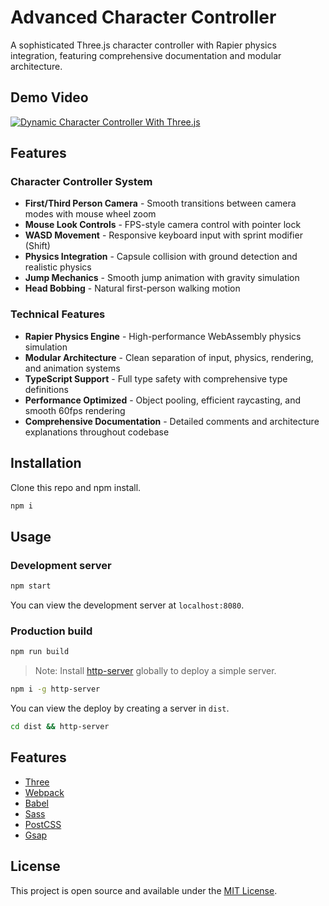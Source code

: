 # Advanced Character Controller

A sophisticated Three.js character controller with Rapier physics integration, featuring comprehensive documentation and modular architecture.

## Demo Video
[![Dynamic Character Controller With Three.js](https://user-images.githubusercontent.com/64514807/235347853-9411d7d7-1508-42a7-82aa-232650b13ee7.png)](https://youtu.be/ipW-DUyPYlk)

## Features

### Character Controller System
- **First/Third Person Camera** - Smooth transitions between camera modes with mouse wheel zoom
- **Mouse Look Controls** - FPS-style camera control with pointer lock
- **WASD Movement** - Responsive keyboard input with sprint modifier (Shift)
- **Physics Integration** - Capsule collision with ground detection and realistic physics
- **Jump Mechanics** - Smooth jump animation with gravity simulation
- **Head Bobbing** - Natural first-person walking motion

### Technical Features
- **Rapier Physics Engine** - High-performance WebAssembly physics simulation
- **Modular Architecture** - Clean separation of input, physics, rendering, and animation systems
- **TypeScript Support** - Full type safety with comprehensive type definitions
- **Performance Optimized** - Object pooling, efficient raycasting, and smooth 60fps rendering
- **Comprehensive Documentation** - Detailed comments and architecture explanations throughout codebase

## Installation

Clone this repo and npm install.

```bash
npm i
```

## Usage

### Development server

```bash
npm start
```

You can view the development server at `localhost:8080`.

### Production build

```bash
npm run build
```

> Note: Install [http-server](https://www.npmjs.com/package/http-server) globally to deploy a simple server.

```bash
npm i -g http-server
```

You can view the deploy by creating a server in `dist`.

```bash
cd dist && http-server
```

## Features

- [Three](https://threejs.org)
- [Webpack](https://webpack.js.org/)
- [Babel](https://babeljs.io/)
- [Sass](https://sass-lang.com/)
- [PostCSS](https://postcss.org/)
- [Gsap](https://greensock.com/gsap/)

## License

This project is open source and available under the [MIT License](LICENSE).
